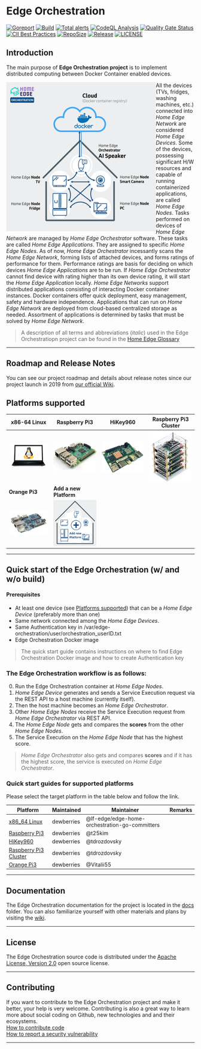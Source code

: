 # Edge Orchestration

[![Goreport](https://goreportcard.com/badge/github.com/lf-edge/edge-home-orchestration-go)](https://goreportcard.com/report/github.com/lf-edge/edge-home-orchestration-go)
[![Build](https://github.com/lf-edge/edge-home-orchestration-go/workflows/Build/badge.svg)](https://github.com/lf-edge/edge-home-orchestration-go/actions?query=workflow%3ABuild)
[![Total alerts](https://img.shields.io/lgtm/alerts/g/lf-edge/edge-home-orchestration-go.svg?logo=lgtm&logoWidth=18)](https://lgtm.com/projects/g/lf-edge/edge-home-orchestration-go/alerts/)
[![CodeQL Analysis](https://github.com/lf-edge/edge-home-orchestration-go/workflows/CodeQL%20Analysis/badge.svg)](https://github.com/lf-edge/edge-home-orchestration-go/actions?query=workflow%3A%22CodeQL+Analysis%22)
[![Quality Gate Status](https://sonarcloud.io/api/project_badges/measure?project=lf-edge_edge-home-orchestration-go&metric=alert_status)](https://sonarcloud.io/dashboard?id=lf-edge_edge-home-orchestration-go)
[![CII Best Practices](https://bestpractices.coreinfrastructure.org/projects/4336/badge)](https://bestpractices.coreinfrastructure.org/projects/4336)
[![RepoSize](https://img.shields.io/github/repo-size/lf-edge/edge-home-orchestration-go.svg)](https://github.com/lf-edge/edge-home-orchestration-go)
[![Release](https://img.shields.io/github/v/release/lf-edge/edge-home-orchestration-go.svg)](https://github.com/lf-edge/edge-home-orchestration-go/releases)
[![LICENSE](https://img.shields.io/github/license/lf-edge/edge-home-orchestration-go.svg)](https://github.com/lf-edge/edge-home-orchestration-go/blob/master/LICENSE)

## Introduction
The main purpose of **Edge Orchestration project** is to implement distributed computing between Docker Container enabled devices. 

<img src="docs/images/lf-edge-intro_400.png" alt="image" align="left"/>

All the devices (TVs, fridges, washing machines, etc.) connected into *Home Edge Network* are considered *Home Edge Devices*. Some of the devices, possessing significant H/W resources and capable of running containerized applications, are called *Home Edge Nodes*. Tasks performed on devices of *Home Edge Network* are managed by *Home Edge Orchestrator* software. These tasks are called *Home Edge Applications*. They are assigned to specific *Home Edge Nodes*. As of now, *Home Edge Orchestrator* incessantly scans the *Home Edge Network*, forming lists of attached devices, and forms ratings of performance for them. Performance ratings are basis for deciding on which devices *Home Edge Applications* are to be run. If *Home Edge Orchestrator* cannot find device with rating higher than its own device rating, it will start the *Home Edge Application* locally. *Home Edge Networks* support distributed applications consisting of interacting Docker container instances. Docker containers offer quick deployment, easy management, safety and hardware independence. Applications that can run on *Home Edge Network* are deployed from cloud-based centralized storage as needed. Assortment of applications is determined by tasks that must be solved by *Home Edge Network*.

> A description of all terms and abbreviations (*italic*) used in the Edge Orchestratiopn project can be found in the [Home Edge Glossary](docs/home_edge_glossary.md)

---
## Roadmap and Release Notes
You can see our project roadmap and details about release notes since our project launch in 2019 from [our official Wiki](https://wiki.lfedge.org/display/HOME/Roadmap+and+Release+Notes).

## Platforms supported

| **x86-64 Linux** | **Raspberry Pi3** | **HiKey960** | **Raspberry Pi3 Cluster** |
|------------------|-------------------|--------------|---------------------------|
|[![](docs/platforms/x86_64_linux/x86_64_linux.png)](docs/platforms/x86_64_linux/x86_64_linux.md)|[![](docs/platforms/raspberry_pi3/raspberry_pi3.jpg)](docs/platforms/raspberry_pi3/raspberry_pi3.md)|[![](docs/platforms/hikey960/hikey960.png)](docs/platforms/hikey960/hikey960.md)|[![](docs/platforms/raspberry_pi3_cluster/raspberry_pi3_cluster.jpg)](docs/platforms/raspberry_pi3_cluster/raspberry_pi3_cluster.md)|[![](docs/platforms/orange_pi3/orange_pi3.jpg)](docs/platforms/orange_pi3/orange_pi3.md)|
| **Orange Pi3** | **Add a new Platform** |||
|[![](docs/platforms/orange_pi3/orange_pi3.jpg)](docs/platforms/orange_pi3/orange_pi3.md)|[![](docs/images/add-new-platform_150.png)](docs/how-to-add-new-platform.md)|||


---

## Quick start of the Edge Orchestration (w/ and w/o build)

#### Prerequisites
  - At least one device (see [Platforms supported](#platforms-supported)) that can be a *Home Edge Device* (preferably more than one) 
  - Same network connected among the *Home Edge Devices*.
  - Same Authentication key in /var/edge-orchestration/user/orchestration_userID.txt
  - Edge Orchestration Docker image
> The quick start guide contains instructions on where to find Edge Orchestration Docker image and how to create Authentication key 

### The Edge Orchestration workflow is as follows:

0. Run the Edge Orchestration container at *Home Edge Nodes*.
1. *Home Edge Device* generates and sends a Service Execution request via the REST API to a host machine (currently itself).
2. Then the host machine becomes an *Home Edge Orchestrator*. 
3. Other *Home Edge Nodes* receive the Service Execution request from *Home Edge Orchestrator* via REST API.
4. The *Home Edge Node* gets and compares the **scores** from the other *Home Edge Nodes*.
5. The Service Execution on the *Home Edge Node* that has the highest score.
> *Home Edge Orchestrator* also gets and compares **scores** and if it has the highest score, the service is executed on *Home Edge Orchestrator*.


### Quick start guides for supported platforms

Please select the target platform in the table below and follow the link.

| Platform                | Maintained  | Maintainer   | Remarks                           |
|-------------------------|-------------|--------------| ----------------------------------|
| [x86_64 Linux]          | dewberries  | @lf-edge/edge-home-orchestration-go-committers | |
| [Raspberry Pi3]         | dewberries  | @t25kim      |                                   |
| [HiKey960]              | dewberries  | @tdrozdovsky |                                   |
| [Raspberry Pi3 Cluster] | dewberries  | @tdrozdovsky |                                   |
| [Orange Pi3]            | dewberries  | @Vitalii55   |                                   |
---

## Documentation
The Edge Orchestration documentation for the project is located in the [docs] folder.
You can also familiarize yourself with other materials and plans by visiting the [wiki](https://wiki.lfedge.org/display/HOME/Home+Edge+Project). 

---

## License
The Edge Orchestration source code is distributed under the [Apache License, Version 2.0](https://opensource.org/licenses/Apache-2.0) open source license.

---

## Contributing
If you want to contribute to the Edge Orchestration project and make it better, your help is
very welcome. Contributing is also a great way to learn more about social
coding on Github, new technologies and and their ecosystems.  
[How to contribute code](.github/CONTRIBUTING.md)  
[How to report a security vulnerability](.github/SECURITY.md)

---

[docs]: ./docs
[x86_64 Linux]: docs/platforms/x86_64_linux/x86_64_linux.md
[Raspberry Pi3]: docs/platforms/raspberry_pi3/raspberry_pi3.md
[HiKey960]: docs/platforms/hikey960/hikey960.md
[Raspberry Pi3 Cluster]: docs/platforms/raspberry_pi3_cluster/raspberry_pi3_cluster.md
[Orange Pi3]: docs/platforms/orange_pi3/orange_pi3.md
